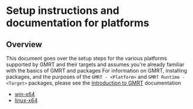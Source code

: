 # Setup instructions and documentation for platforms

## Overview

This document goes over the setup steps for the various platforms supported by GMRT and their targets and assumes you're already familiar with the basics of GMRT and packages
For information on GMRT, installing packages, and the purposes of the `GMRT - <Platform>` and `GMRT Runtime - <Target>` packages, please see the [Introduction to GMRT](../../introduction/GMRT-beta-intro-and-setup-instructions.md) documentation

- [win-x64](win-x64/Setup.md)
- [linux-x64](linux-x64/Setup.md)